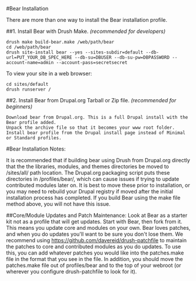 #Bear Installation

There are more than one way to install the Bear installation profile.

##1. Install Bear with Drush Make. _(recommended for developers)_

    drush make build-bear.make /web/path/bear
    cd /web/path/bear
    drush site-install bear --yes --sites-subdir=default --db-url=PUT_YOUR_DB_SPEC_HERE --db-su=DBUSER --db-su-pw=DBPASSWORD --account-name=admin --account-pass=secretsecret

To view your site in a web browser:

    cd sites/default
    drush runserver /

##2. Install Bear from Drupal.org Tarball or Zip file. _(recommended for beginners)_

    Download bear from Drupal.org. This is a full Drupal install with the Bear profile added.
    Unpack the archive file so that it becomes your www root folder.
    Install bear profile from the Drupal install page instead of Minimal or Standard profiles.

#Bear Installation Notes:

It is recommended that if building bear using Drush from Drupal.org directly that the the libraries, modules, and themes directories be moved to /sites/all/ path location. The Drupal.org packaging script puts these directories in /profiles/bear/, which can cause issues if trying to update contributed modules later on. It is best to move these prior to installation, or you may need to rebuild your Drupal registry if moved after the initial installation process has completed. If you build Bear using the make file method above, you will not have this issue.

##Core/Module Updates and Patch Maintenance:
Look at Bear as a starter kit not as a profile that will get updates. Start with Bear, then fork from it. This means you update core and modules on your own. Bear loves patches, and when you do updates you'll want to be sure you don't lose them. We recommend using https://github.com/davereid/drush-patchfile to maintain the patches to core and contributed modules as you do updates. To use this, you can add whatever patches you would like into the patches.make file in the format that you see in the file. In addition, you should move the patches.make file out of profiles/bear and to the top of your webroot (or wherever you configure drush-patchfile to look for it).